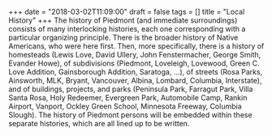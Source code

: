 +++
date = "2018-03-02T11:09:00"
draft = false
tags = []
title = "Local History"
+++
The history of Piedmont (and immediate surroundings) consists of many interlocking histories, each one corresponding with a particular organizing principle. There is the broader history of Native Americans, who were here first. Then, more specifically, there is a history of homesteads (Lewis Love, David Ullery, John Fenstermacher, George Smith, Evander Howe), of subdivisions (Piedmont, Loveleigh, Lovewood, Green C. Love Addition, Gainsborough Addition, Saratoga, ...), of streets (Rosa Parks, Ainsworth, MLK, Bryant, Vancouver, Albina, Lombard, Columbia, Interstate), and of buildings, projects, and parks (Peninsula Park, Farragut Park, Villa Santa Rosa, Holy Redeemer, Evergreen Park, Automobile Camp, Rankin Airport, Vanport, Ockley Green School, Minnesota Freeway, Columbia Slough). The history of Piedmont persons will be embedded within these separate histories, which are all lined up to be written.
